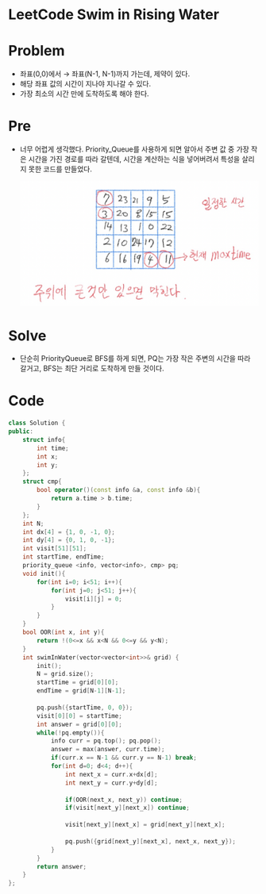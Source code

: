 # LeetCode Swim in Rising Water

# Problem

- 좌표(0,0)에서 → 좌표(N-1, N-1)까지 가는데, 제약이 있다.
- 해당 좌표 값의 시간이 지나야 지나갈 수 있다.
- 가장 최소의 시간 만에 도착하도록 해야 한다.

# Pre

- 너무 어렵게 생각했다. Priority_Queue를 사용하게 되면 알아서 주변 값 중 가장 작은 시간을 가진 경로를 따라 갈텐데,
시간을 계산하는 식을 넣어버려서 특성을 살리지 못한 코드를 만들었다.

    ![LeetCode%20Swim%20in%20Rising%20Water%20e200d400714a4a3aba2d3c5298f11c3b/Untitled.png](LeetCode%20Swim%20in%20Rising%20Water%20e200d400714a4a3aba2d3c5298f11c3b/Untitled.png)

# Solve

- 단순히 PriorityQueue로 BFS를 하게 되면, 
PQ는 가장 작은 주변의 시간을 따라 갈거고,
BFS는 최단 거리로 도착하게 만들 것이다.

# Code

```cpp
class Solution {
public:
    struct info{
        int time;
        int x;
        int y;
    };
    struct cmp{
        bool operator()(const info &a, const info &b){
            return a.time > b.time;
        }
    };
    int N;
    int dx[4] = {1, 0, -1, 0};
    int dy[4] = {0, 1, 0, -1};
    int visit[51][51];
    int startTime, endTime;
    priority_queue <info, vector<info>, cmp> pq;
    void init(){
        for(int i=0; i<51; i++){
            for(int j=0; j<51; j++){
                visit[i][j] = 0;
            }
        }
    }
    bool OOR(int x, int y){
        return !(0<=x && x<N && 0<=y && y<N);
    }
    int swimInWater(vector<vector<int>>& grid) {
        init();
        N = grid.size();
        startTime = grid[0][0];
        endTime = grid[N-1][N-1];

        pq.push({startTime, 0, 0});
        visit[0][0] = startTime;
        int answer = grid[0][0];
        while(!pq.empty()){
            info curr = pq.top(); pq.pop();
            answer = max(answer, curr.time);
            if(curr.x == N-1 && curr.y == N-1) break;
            for(int d=0; d<4; d++){
                int next_x = curr.x+dx[d];
                int next_y = curr.y+dy[d];

                if(OOR(next_x, next_y)) continue;
                if(visit[next_y][next_x]) continue;
                
                visit[next_y][next_x] = grid[next_y][next_x];
               
                pq.push({grid[next_y][next_x], next_x, next_y});
            }
        }
        return answer;
    }
};
```